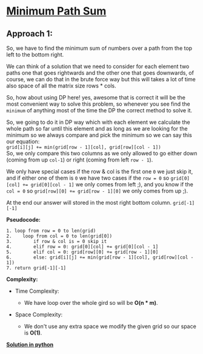 # [Minimum Path Sum](https://leetcode.com/explore/featured/card/30-day-leetcoding-challenge/530/week-3/3302/)

## Approach 1:

So, we have to find the minimum sum of numbers over a path from the top left to the bottom right.

We can think of a solution that we need to consider for each element two paths one that goes rightwards and the other one that goes downwards, of course, we can do that in the brute force way but this will takes a lot of time also space of all the matrix size rows * cols.

So, how about using DP here! yes, awesome that is correct it will be the most convenient way to solve this problem, so whenever you see find the `minimum` of anything most of the time the DP the correct method to solve it.

So, we going to do it in DP way which with each element we calculate the whole path so far until this element and as long as we are looking for the minimum so we always compare and pick the minimum so we can say this our equation:<br>
`grid[i][j] += min(grid[row - 1][col], grid[row][col - 1])`<br>
So, we only compare this two columns as we only allowed to go either down (coming from up `col-1`) or right (coming from left `row - 1`).

We only have special cases if the row & col is the first one `0` we just skip it, and if either one of them is `0` we have two cases if the `row = 0` so `grid[0][col] += grid[0][col - 1]` we only comes from left ;), and you know if the `col = 0` so `grid[row][0] += grid[row - 1][0]` we only comes from up ;).

At the end our answer will stored in the most right bottom column. `grid[-1][-1]`

**Pseudocode:**

```
1. loop from row = 0 to len(grid)
2.    loop from col = 0 to len(grid[0])
3.        if row & col is = 0 skip it
4.        elif row = 0: grid[0][col] += grid[0][col - 1]
5.        elif col = 0: grid[row][0] += grid[row - 1][0]
6.        else: grid[i][j] += min(grid[row - 1][col], grid[row][col - 1])
7. return grid[-1][-1]
```

**Complexity:**

* Time Complexity:
  * We have loop over the whole gird so will be **O(n * m)**.

* Space Complexity:
  * We don't use any extra space we modify the given grid so our space is **O(1)**.

**[Solution in python](Solution.py)**
